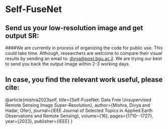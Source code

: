 # Self-FuseNet

## Send us your low-resolution image and get output SR:

####We are currently in process of organizing the code for public use. This could take time. Although, researchers are welcome to compare their visual results by sending an email to: divya@post.bgu.ac.il. We are trying our best to send you back the output image within 2-3 working days.

##  In case, you find the relevant work useful, please cite:

@article{mishra2023self,
  title={Self-FuseNet: Data Free Unsupervised Remote Sensing Image Super-Resolution},
  author={Mishra, Divya and Hadar, Ofer},
  journal={IEEE Journal of Selected Topics in Applied Earth Observations and Remote Sensing},
  volume={16},
  pages={1710--1727},
  year={2023},
  publisher={IEEE}
}
